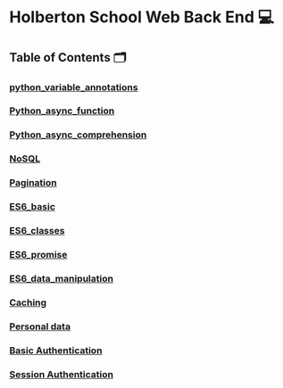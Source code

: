 # **Holberton School Web Back End** :computer:

## **Table of Contents** :card_index_dividers:

### [python_variable_annotations](https://github.com/Qcarvalhooliveira/holbertonschool-web_back_end/tree/master/python_variable_annotations)

### [Python_async_function](https://github.com/Qcarvalhooliveira/holbertonschool-web_back_end/tree/master/python_async_function)

### [Python_async_comprehension](https://github.com/Qcarvalhooliveira/holbertonschool-web_back_end/tree/master/python_async_comprehension)

### [NoSQL](https://github.com/Qcarvalhooliveira/holbertonschool-web_back_end/tree/master/NoSQL)

### [Pagination](https://github.com/Qcarvalhooliveira/holbertonschool-web_back_end/tree/master/pagination)

### [ES6_basic](https://github.com/Qcarvalhooliveira/holbertonschool-web_back_end/tree/master/ES6_basic)

### [ES6_classes](https://github.com/Qcarvalhooliveira/holbertonschool-web_back_end/tree/master/ES6_classes)

### [ES6_promise](https://github.com/Qcarvalhooliveira/holbertonschool-web_back_end/tree/master/ES6_promise)

### [ES6_data_manipulation](https://github.com/Qcarvalhooliveira/holbertonschool-web_back_end/tree/master/ES6_data_manipulation)

### [Caching](https://github.com/Qcarvalhooliveira/holbertonschool-web_back_end/tree/master/caching)

### [Personal data](https://github.com/Qcarvalhooliveira/holbertonschool-web_back_end/tree/master/personal_data)

### [Basic Authentication](https://github.com/Qcarvalhooliveira/holbertonschool-web_back_end/tree/master/Basic_authentication)

### [Session Authentication](https://github.com/Qcarvalhooliveira/holbertonschool-web_back_end/tree/master/Session_authentication)